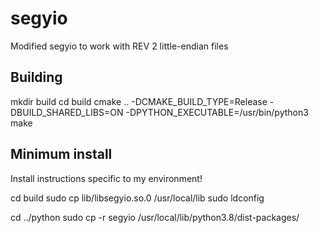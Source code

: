 # segyio #

Modified segyio to work with REV 2 little-endian files

## Building ##

mkdir build
cd build
cmake .. -DCMAKE_BUILD_TYPE=Release -DBUILD_SHARED_LIBS=ON -DPYTHON_EXECUTABLE=/usr/bin/python3
make

## Minimum install ##

Install instructions specific to my environment!

cd build
sudo cp lib/libsegyio.so.0 /usr/local/lib
sudo ldconfig

cd ../python
sudo cp -r segyio /usr/local/lib/python3.8/dist-packages/
